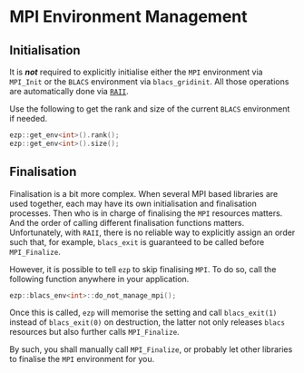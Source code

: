 # MPI Environment Management

## Initialisation

It is ***not*** required to explicitly initialise either the `MPI` environment via `MPI_Init` or the `BLACS` environment via `blacs_gridinit`.
All those operations are automatically done via [`RAII`](https://en.cppreference.com/w/cpp/language/raii).

Use the following to get the rank and size of the current `BLACS` environment if needed.

```cpp
ezp::get_env<int>().rank();
ezp::get_env<int>().size();
```

## Finalisation

Finalisation is a bit more complex.
When several MPI based libraries are used together, each may have its own initialisation and finalisation processes.
Then who is in charge of finalising the `MPI` resources matters.
And the order of calling different finalisation functions matters.
Unfortunately, with `RAII`, there is no reliable way to explicitly assign an order such that, for example, `blacs_exit` is guaranteed to be called before `MPI_Finalize`.

However, it is possible to tell `ezp` to skip finalising `MPI`.
To do so, call the following function anywhere in your application.

```cpp
ezp::blacs_env<int>::do_not_manage_mpi();
```

Once this is called, `ezp` will memorise the setting and call `blacs_exit(1)` instead of `blacs_exit(0)` on destruction, the latter not only releases `blacs` resources but also further calls `MPI_Finalize`.

By such, you shall manually call `MPI_Finalize`, or probably let other libraries to finalise the `MPI` environment for you.
